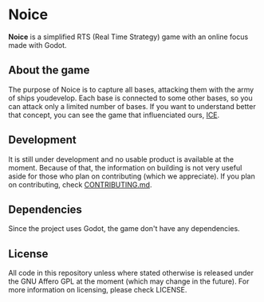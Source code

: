 # Noice

**Noice** is a simplified RTS (Real Time Strategy) game with an online focus made with Godot.

## About the game

The purpose of Noice is to capture all bases, attacking them with the army of
ships youdevelop. Each base is connected to some other bases, so you can attack
only a limited number of bases.
If you want to understand better that concept, you can see the game that
influenciated ours, [ICE](https://play.google.com/store/apps/details?id=com.queader.ice).

## Development

It is still under development and no usable product is available at the moment.
Because of that, the information on building is not very useful aside for those
who plan on contributing (which we appreciate). If you plan on contributing,
check [CONTRIBUTING.md](CONTRIBUTING.md).

## Dependencies

Since the project uses Godot, the game don't have any dependencies.

## License

All code in this repository unless where stated otherwise is released under the
GNU Affero GPL at the moment (which may change in the future). For more
information on licensing, please check LICENSE.
